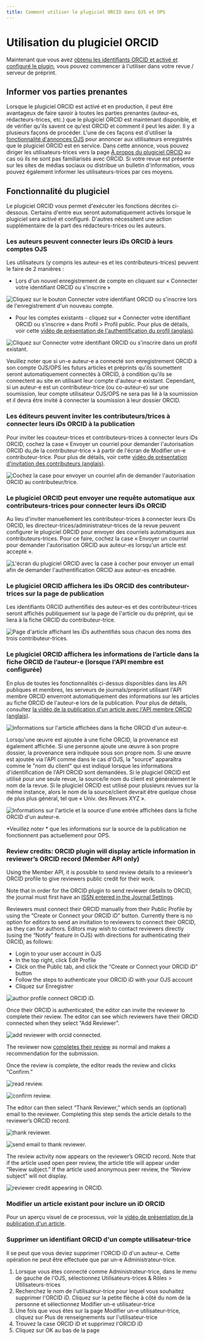 ```yaml
---
title: Comment utiliser le plugiciel ORCID dans OJS et OPS
---
```


# Utilisation du plugiciel ORCID

Maintenant que vous avez [obtenu les identifiants ORCID et activé et configuré le plugin](./installation-setup.md), vous pouvez commencer à l'utiliser dans votre revue / serveur de préprint.

## Informer vos parties prenantes

Lorsque le plugiciel ORCID est activé et en production, il peut être avantageux de faire savoir à toutes les parties prenantes (auteur-es, rédacteurs-trices, etc.) que le plugiciel ORCID est maintenant disponible, et de vérifier qu'ils savent ce qu'est ORCID et comment il peut les aider. Il y a plusieurs façons de procéder. L'une de ces façons est d'utiliser la [fonctionnalité d'annonces OJS](https://docs.pkp.sfu.ca/learning-ojs/en/settings-website#announcements) pour annoncer aux utilisateurs enregistrés que le plugiciel ORCID est en service. Dans cette annonce, vous pouvez diriger les utilisateurs-trices vers la page [À propos du plugiciel ORCID](./introduction.md) au cas où ils ne sont pas familiarisés avec ORCID. Si votre revue est présente sur les sites de médias sociaux ou distribue un bulletin d'information, vous pouvez également informer les utilisateurs-trices par ces moyens.

## Fonctionnalité du plugiciel

Le plugiciel ORCID vous permet d'exécuter les fonctions décrites ci-dessous. Certains d'entre eux seront automatiquement activés lorsque le plugiciel sera activé et configuré. D'autres nécessitent une action supplémentaire de la part des rédacteurs-trices ou les auteurs.

### Les auteurs peuvent connecter leurs iDs ORCID à leurs comptes OJS

Les utilisateurs (y compris les auteur-es et les contributeurs-trices) peuvent le faire de 2 manières :

* Lors d'un nouvel enregistrement de compte en cliquant sur « Connecter votre identifiant ORCID ou s'inscrire »

![Cliquez sur le bouton Connecter votre identifiant ORCID ou s'inscrire lors de l'enregistrement d'un nouveau compte.](./assets/Register_connect_ORCID.png)

* Pour les comptes existants - cliquez sur « Connecter votre identifiant ORCID ou s'inscrire » dans Profil > Profil public. Pour plus de détails, voir cette [vidéo de présentation de l'authentification du profil (anglais)](https://vimeo.com/374415404).

![Cliquez sur Connecter votre identifiant ORCID ou s'inscrire dans un profil existant.](./assets/Profile_connect_ORCID.png)

Veuillez noter que si un-e auteur-e a connecté son enregistrement ORCID à son compte OJS/OPS les futurs articles et préprints qu'ils soumettent seront automatiquement connectés à ORCID, à condition qu'ils se connectent au site en utilisant leur compte d'auteur-e existant. Cependant, si un auteur-e est un contributeur-trice (ou co-auteur-e) sur une soumission, leur compte utilisateur OJS/OPS ne sera pas lié à la soumission et il devra être invité à connecter la soumission à leur dossier ORCID.

### Les éditeurs peuvent inviter les contributeurs/trices à connecter leurs iDs ORCID à la publication

Pour inviter les coauteur-trices et contributeurs-trices à connecter leurs iDs ORCID, cochez la case « Envoyer un courriel pour demander l'autorisation ORCID du,de la contributeur-trice » à partir de l'écran de Modifier un-e contributeur-trice. Pour plus de détails, voir cette [vidéo de présentation d'invitation des contributeurs (anglais)](https://vimeo.com/374416189).

![Cochez la case pour envoyer un courriel afin de demander l'autorisation ORCID au contributeur/trice.](./assets/Request_ORCID_contributor.png)

### Le plugiciel ORCID peut envoyer une requête automatique aux contributeurs-trices pour connecter leurs iDs ORCID

Au lieu d'inviter manuellement les contributeur-trices à connecter leurs iDs ORCID, les directeur-trices/administrateur-trices de la revue peuvent configurer le plugiciel ORCID pour envoyer des courriels automatiques aux contributeurs-trices. Pour ce faire, cochez la case « Envoyer un courriel pour demander l'autorisation ORCID aux auteur-es lorsqu'un article est accepté ».

![L'écran du plugiciel ORCID avec la case à cocher pour envoyer un email afin de demander l'authentification ORCID aux auteur-es encadrée.](./assets/orcid_plugin_auto_emails.png)

### Le plugiciel ORCID affichera les iDs ORCID des contributeur-trices sur la page de publication

Les identifiants ORCID authentifiés des auteur-es et des contributeur-trices seront affichés publiquement sur la page de l'article ou du préprint, qui se liera à la fiche ORCID du contributeur-trice.

![Page d'article affichant les iDs authentifiés sous chacun des noms des trois contributeur-trices.](./assets/orcid-id-example.png)

### Le plugiciel ORCID affichera les informations de l’article dans la fiche ORCID de l’auteur-e (lorsque l'API membre est configurée)

En plus de toutes les fonctionnalités ci-dessus disponibles dans les API publiques et membres, les serveurs de journals/preprint utilisant l'API membre ORCID enverront automatiquement des informations sur les articles au fiche ORCID de l'auteur-e lors de la publication. Pour plus de détails, consultez [la vidéo de la publication d'un article avec l'API membre ORCID (anglais)](https://vimeo.com/374417678).

![Informations sur l'article affichées dans la fiche ORCID d'un auteur-e.](./assets/orcid_in_author_record.png)

Lorsqu'une œuvre est ajoutée à une fiche ORCID, la provenance est également affichée. Si une personne ajoute une œuvre à son propre dossier, la provenance sera indiquée sous son propre nom. Si une œuvre est ajoutée via l'API comme dans le cas d'OJS, la "source" apparaîtra comme le "nom du client" qui est indiqué lorsque les informations d'identification de l'API ORCID sont demandées. Si le plugiciel ORCID est utilisé pour une seule revue, la source/le nom du client est généralement le nom de la revue. Si le plugiciel ORCID est utilisé pour plusieurs revues sur la même instance, alors le nom de la source/client devrait être quelque chose de plus plus général, tel que « Univ. des Revues XYZ ».

![Informations sur l'article et la source d'une entrée affichées dans la fiche ORCID d'un auteur-e.](./assets/orcid-publication-source.png)

*Veuillez noter * que les informations sur la source de la publication ne fonctionnent pas actuellement pour OPS.

### Review credits: ORCID plugin will display article information in reviewer’s ORCID record (Member API only)

Using the Member API, it is possible to send review details to a reviewer’s ORCID profile to give reviewers public credit for their work.

Note that in order for the ORCID plugin to send reviewer details to ORCID, the journal must first have an [ISSN entered in the Journal Settings](https://docs.pkp.sfu.ca/learning-ojs/en/journal-setup#masthead).

Reviewers must connect their ORCID manually from their Public Profile by using the “Create or Connect your ORCID iD” button. Currently there is no option for editors to send an invitation to reviewers to connect their ORCID, as they can for authors. Editors may wish to contact reviewers directly (using the “Notify” feature in OJS) with directions for authenticating their ORCID, as follows:

- Login to your user account in OJS
- In the top right, click Edit Profile
- Click on the Public tab, and click the “Create or Connect your ORCID iD” button
- Follow the steps to authenticate your ORCID iD with your OJS account
- Cliquez sur Enregistrer

![author profile connect ORCID iD.](./assets/orcid_profile_connect.png)

Once their ORCID is authenticated, the editor can invite the reviewer to complete their review. The editor can see which reviewers have their ORCID connected when they select “Add Reviewer”.

![add reviewer with orcid connected.](./assets/orcid_add_reviewer.png)

The reviewer now [completes their review](https://docs.pkp.sfu.ca/learning-ojs/en/reviewing) as normal and makes a recommendation for the submission.

Once the review is complete, the editor reads the review and clicks “Confirm.”

![read review.](./assets/orcid_read_review.png)

![confirm review.](./assets/orcid_confirm_review.png)

The editor can then select “Thank Reviewer,” which sends an (optional) email to the reviewer. Completing this step sends the article details to the reviewer’s ORCID record.

![thank reviewer.](./assets/orcid_thank_reviewer.png)

![send email to thank reviewer.](./assets/orcid_thank_reviewer_email.png)

The review activity now appears on the reviewer’s ORCID record. Note that if the article used open peer review, the article title will appear under “Review subject.” If the article used anonymous peer review, the “Review subject” will not display.

![reviewer credit appearing in ORCID.](./assets/orcid_reviewer_credit.png)



### Modifier un article existant pour inclure un iD ORCID

Pour un aperçu visuel de ce processus, voir la [vidéo de présentation de la publication d'un article](https://vimeo.com/374417678).

### Supprimer un identifiant ORCID d'un compte utilisateur-trice

Il se peut que vous deviez supprimer l'ORCID iD d'un auteur-e. Cette opération ne peut être effectuée que par un-e Administrateur-trice.

1. Lorsque vous êtes connecté comme Administrateur-trice, dans le menu de gauche de l'OJS, sélectionnez Utilisateurs-trices & Rôles > Utilisateurs-trices
2. Recherchez le nom de l'utilisateur-trice pour lequel vous souhaitez supprimer l'ORCID iD. Cliquez sur la petite flèche à côté du nom de la personne et sélectionnez Modifier un-e utilisateur-trice
3. Une fois que vous êtes sur la page Modifier un-e utilisateur-trice, cliquez sur Plus de renseignements sur l'utilisateur-trice
4. Trouvez la case ORCID iD et supprimez l'ORCID iD
5. Cliquez sur OK au bas de la page
